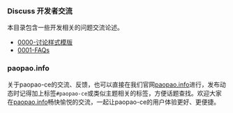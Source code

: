 ### Discuss 开发者交流
本目录包含一些开发相关的问题交流论述。

* [0000-讨论样式模版](./0000-讨论样式模版.md "讨论样式模版")
* [0001-FAQs](./0001-FAQs.md "FAQs")

### paopao.info
关于paopao-ce的交流、反馈，也可以直接在我们官网[paopao.info](https://www.paopao.info)进行，发布动态时记得加上标签`#paopao-ce`或类似主题相关的标签，方便话题查找。欢迎大家在[paopao.info](https://www.paopao.info)畅快愉悦的交流，一起让paopao-ce的用户体验更好、更便捷。
